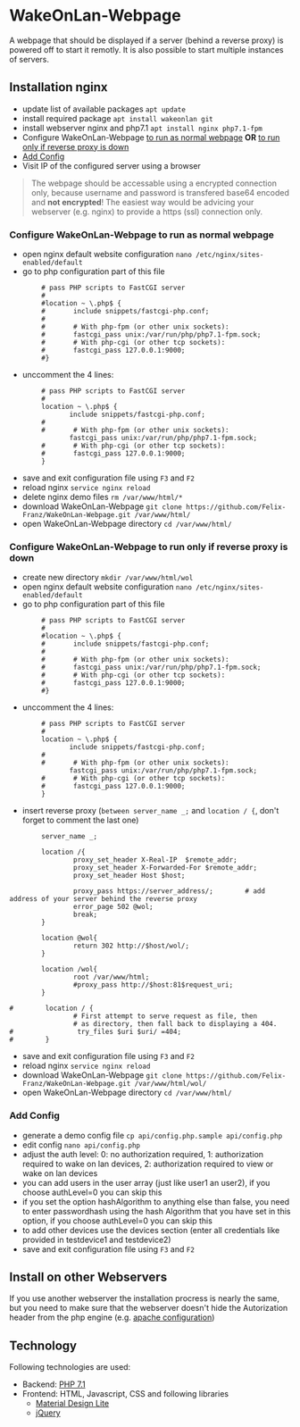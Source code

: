 # WakeOnLan-Webpage
A webpage that should be displayed if a server (behind a reverse proxy) is powered off to start it remotly. It is also possible to start multiple instances of servers.


## Installation nginx

- update list of available packages `apt update`
- install required package `apt install wakeonlan git`
- install webserver nginx and php7.1 `apt install nginx php7.1-fpm`
- Configure WakeOnLan-Webpage [to run as normal webpage](#configure-wakeonlan-webpage-to-run-as-normal-webpage) **OR** [to run only if reverse proxy is down](#configure-wakeonlan-webpage-to-run-only-if-reverse-proxy-is-down)
- [Add Config](#add-config)
- Visit IP of the configured server using a browser

> The webpage should be accessable using a encrypted connection only, because username and password is transfered base64 encoded and **not encrypted**! The easiest way would be advicing your webserver (e.g. nginx) to provide a https (ssl) connection only.

### Configure WakeOnLan-Webpage to run as normal webpage
- open nginx default website configuration `nano /etc/nginx/sites-enabled/default`
- go to php configuration part of this file 
```
        # pass PHP scripts to FastCGI server
        #
        #location ~ \.php$ {
        #       include snippets/fastcgi-php.conf;
        #
        #       # With php-fpm (or other unix sockets):
        #       fastcgi_pass unix:/var/run/php/php7.1-fpm.sock;
        #       # With php-cgi (or other tcp sockets):
        #       fastcgi_pass 127.0.0.1:9000;
        #}
```
- unccomment the 4 lines:
```
        # pass PHP scripts to FastCGI server
        #
        location ~ \.php$ {
               include snippets/fastcgi-php.conf;
        #
        #       # With php-fpm (or other unix sockets):
               fastcgi_pass unix:/var/run/php/php7.1-fpm.sock;
        #       # With php-cgi (or other tcp sockets):
        #       fastcgi_pass 127.0.0.1:9000;
        }
```
- save and exit configuration file using `F3` and `F2`
- reload nginx `service nginx reload`
- delete nginx demo files `rm /var/www/html/*`
- download WakeOnLan-Webpage `git clone https://github.com/Felix-Franz/WakeOnLan-Webpage.git /var/www/html/`
- open WakeOnLan-Webpage directory `cd /var/www/html/`

### Configure WakeOnLan-Webpage to run only if reverse proxy is down
- create new directory `mkdir /var/www/html/wol`
- open nginx default website configuration `nano /etc/nginx/sites-enabled/default`
- go to php configuration part of this file 
```
        # pass PHP scripts to FastCGI server
        #
        #location ~ \.php$ {
        #       include snippets/fastcgi-php.conf;
        #
        #       # With php-fpm (or other unix sockets):
        #       fastcgi_pass unix:/var/run/php/php7.1-fpm.sock;
        #       # With php-cgi (or other tcp sockets):
        #       fastcgi_pass 127.0.0.1:9000;
        #}
```
- unccomment the 4 lines:
```
        # pass PHP scripts to FastCGI server
        #
        location ~ \.php$ {
               include snippets/fastcgi-php.conf;
        #
        #       # With php-fpm (or other unix sockets):
               fastcgi_pass unix:/var/run/php/php7.1-fpm.sock;
        #       # With php-cgi (or other tcp sockets):
        #       fastcgi_pass 127.0.0.1:9000;
        }
```
- insert reverse proxy (`between server_name _;` and `location / {`, don't forget to comment the last one)
```
        server_name _;

        location /{
                proxy_set_header X-Real-IP  $remote_addr;
                proxy_set_header X-Forwarded-For $remote_addr;
                proxy_set_header Host $host;

                proxy_pass https://server_address/;        # add address of your server behind the reverse proxy
                error_page 502 @wol;
                break;
        }

        location @wol{
                return 302 http://$host/wol/;
        }

        location /wol{
                root /var/www/html;
                #proxy_pass http://$host:81$request_uri;
        }

#        location / {
                # First attempt to serve request as file, then
                # as directory, then fall back to displaying a 404.
#                try_files $uri $uri/ =404;
#        }
```
- save and exit configuration file using `F3` and `F2`
- reload nginx `service nginx reload`
- download WakeOnLan-Webpage `git clone https://github.com/Felix-Franz/WakeOnLan-Webpage.git /var/www/html/wol/`
- open WakeOnLan-Webpage directory `cd /var/www/html/`

### Add Config

- generate a demo config file `cp api/config.php.sample api/config.php`
- edit config `nano api/config.php`
- adjust the auth level: 0: no authorization required, 1: authorization required to wake on lan devices, 2: authorization required to view or wake on lan devices
- you can add users in the user array (just like user1 an user2), if you choose authLevel=0 you can skip this
- if you set the option hashAlgorithm to anything else than false, you need to enter passwordhash using the hash Algorithm that you have set in this option, if you choose authLevel=0 you can skip this
- to add other devices use the devices section (enter all credentials like provided in testdevice1 and testdevice2)
- save and exit configuration file using `F3` and `F2`

## Install on other Webservers

If you use another webserver the installation procress is nearly the same, but you need to make sure that the webserver  doesn't hide the Autorization header from the php engine (e.g. [apache configuration](https://www.geekality.net/2015/11/18/php-authorization-header-missing-on-apache/))


## Technology

Following technologies are used:
- Backend: [PHP 7.1](http://php.net)
- Frontend: HTML, Javascript, CSS and following libraries
	- [Material Design Lite](https://getmdl.io/)
	- [jQuery](https://jquery.com/)
